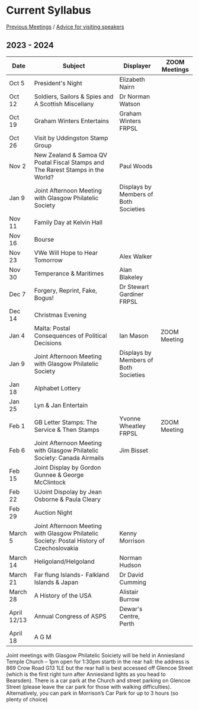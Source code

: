 # Current Syllabus

[Previous Meetings](./previous-meetings) / [Advice for visiting speakers](./advice-for-visiting-speakers)

## 2023 - 2024 ##


Date  | Subject | Displayer | ZOOM Meetings|
----- | ------- | --------- | -------------|
Oct 5  | President's Night | Elizabeth Nairn
Oct 12 | Soldiers, Sailors & Spies and A Scottish Miscellany | Dr Norman Watson
Oct 19 | Graham Winters Entertains | Graham Winters FRPSL
Oct 26 | Visit by Uddingston Stamp Group
Nov 2  | New Zealand & Samoa QV Poatal Fiscal Stamps and The Rarest Stamps in the World? | Paul Woods
Jan 9  | Joint Afternoon Meeting with Glasgow Philatelic Society | Displays by Members of Both Societies
Nov 11 | Family Day at Kelvin Hall
Nov 16 | Bourse
Nov 23 | VWe Will Hope to Hear Tomorrow| Alex Walker
Nov 30 | Temperance & Maritimes | Alan Blakeley
Dec 7  | Forgery, Reprint, Fake, Bogus! | Dr Stewart Gardiner FRPSL
Dec 14 | Christmas Evening
Jan 4  | Malta: Postal Consequences of Political Decisions | Ian Mason | ZOOM Meeting
Jan 9  | Joint Afternoon Meeting with Glasgow Philatelic Society | Displays by Members of Both Societies
Jan 18 | Alphabet Lottery
Jan 25 | Lyn & Jan Entertain
Feb 1  | GB Letter Stamps: The Service & Then Stamps| Yvonne Wheatley FRPSL | ZOOM Meeting
Feb 6  | Joint Afternoon Meeting with Glasgow Philatelic Society: Canada Airmails | Jim Bisset
Feb 15 | Joint Display by Gordon Gunnee & George McClintock
Feb 22 | UJoint Dispolay by Jean Osborne & Paula Cleary
Feb 29 | Auction Night
March 5  | Joint Afternoon Meeting with Glasgow Philatelic Society: Postal History of Czechoslovakia | Kenny Morrison
March 14 | Heligoland/Helgoland | Norman Hudson
March 21 | Far flung Islands- Falkland Islands & Japan | Dr David Cumming
March 28 |  A History of the USA | Alistair Burrow
April 12/13 | Annual Congress of ASPS | Dewar's Centre, Perth
April 18 | A G M

Joint meetings with Glasgow Philatelic Soiciety will  be held in Anniesland Temple Church – 1pm open for 1:30pm startb in the rear hall: the address is 869 Crow Road G13 1LE but the rear hall is best accessed off Glencoe Street (which is the first right turn after Anniesland lights as you head to Bearsden). There is a car park at the Church and street parking on Glencoe Street (please leave the car park for those with walking difficulties). Alternatively, you can park in Morrison’s Car Park for up to 3 hours (so plenty of choice)


